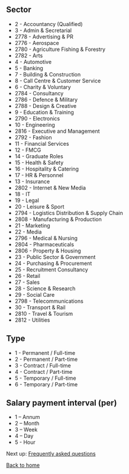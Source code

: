 ## Sector

- 2 - Accountancy (Qualified)
- 3 - Admin & Secretarial
- 2778 - Advertising & PR
- 2776 - Aerospace
- 2780 - Agriculture Fishing & Forestry
- 2782 - Arts
- 4 - Automotive
- 5 - Banking
- 7 - Building & Construction
- 8 - Call Centre & Customer Service
- 6 - Charity & Voluntary
- 2784 - Consultancy
- 2786 - Defence & Military
- 2788 - Design & Creative
- 9 - Education & Training
- 2790 - Electronics
- 10 - Engineering
- 2816 - Executive and Management
- 2792 - Fashion
- 11 - Financial Services
- 12 - FMCG
- 14 - Graduate Roles
- 15 - Health & Safety
- 16 - Hospitality & Catering
- 17 - HR & Personnel
- 13 - Insurance
- 2802 - Internet & New Media
- 18 - IT
- 19 - Legal
- 20 - Leisure & Sport
- 2794 - Logistics Distribution & Supply Chain
- 2808 - Manufacturing & Production
- 21 - Marketing
- 22 - Media
- 2796 - Medical & Nursing
- 2804 - Pharmaceuticals
- 2806 - Property & Housing
- 23 - Public Sector & Government
- 24 - Purchasing & Procurement
- 25 - Recruitment Consultancy
- 26 - Retail
- 27 - Sales
- 28 - Science & Research
- 29 - Social Care
- 2798 - Telecommunications
- 30 - Transport & Rail
- 2810 - Travel & Tourism
- 2812 - Utilities

## Type

- 1 - Permanent / Full-time
- 2 - Permanent / Part-time
- 3 - Contract / Full-time
- 4 - Contract / Part-time
- 5 - Temporary / Full-time
- 6 - Temporary / Part-time

## Salary payment interval (per)

- 1 – Annum
- 2 – Month
- 3 – Week
- 4 – Day
- 5 - Hour


Next up: [Frequently asked questions](https://github.com/oneworldmarket/idibu-v3-api/blob/master/stuff/iFrame%20integration/Frequently%20asked%20questions.md)

[Back to home](https://github.com/oneworldmarket/idibu-v3-api/blob/master/stuff/iFrame%20integration/README.md)